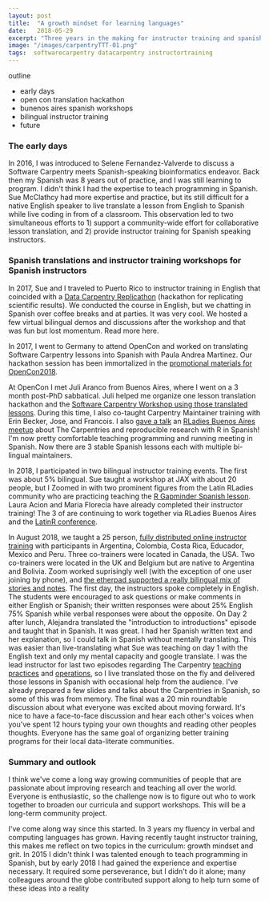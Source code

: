 ```yaml
---
layout: post
title:  "A growth mindset for learning languages"
date:   2018-05-29
excerpt: "Three years in the making for instructor training and spanish Carpentry workshops in latin America"
image: "/images/carpentryTTT-01.png"
tags:  softwarecarpentry datacarpentry instructortraining
---
```


outline
- early days
- open con translation hackathon
- bunenos aires spanish workshops
- bilingual instructor training
- future

### The early days
In 2016, I was introduced to Selene Fernandez-Valverde to discuss a Software Carpentry meets Spanish-speaking bioinformatics endeavor. Back then my Spanish was 8 years out of practice, and I was still learning to program.  I didn't think I had the expertise to teach programming in Spanish. Sue McClathcy had more expertise and practice, but its still difficult for a native English speaker to live translate a lesson from English to Spanish while live coding in from of a classroom. This observation led to two simultaneous efforts to 1) support a community-wide effort for collaborative lesson translation, and 2) provide instructor training for Spanish speaking instructors.  

### Spanish translations and instructor training workshops for Spanish instructors
In 2017, Sue and I traveled to Puerto Rico to instructor training in English that coincided with a [Data Carpentry Replicathon](https://twitter.com/raynamharris/status/845273652480425984) (hackathon for replicating scientific results). We conducted the course in English, but we chatting in Spanish over coffee breaks and at parties. It was very cool. We hosted a few virtual bilingual demos and discussions after the workshop and that was fun but lost momentum. Read more here.

In 2017, I went to Germany to attend OpenCon and worked on translating Software Carpentry lessons into Spanish with Paula Andrea Martinez. Our hackathon session has been immortalized in the [promotional materials for OpenCon2018](https://twitter.com/open_con/status/1006509708436561921). 

At OpenCon I met Juli Aranco from Buenos Aires, where I went on a 3 month post-PhD sabbatical. Juli helped me organize one lesson translation hackathon and the [Software Carpentry Workshop using those translated lessons](https://twitter.com/cantoflor_87/status/983071102523101185). During this time, I also co-taught Carpentry Maintainer training with Erin Becker, Jose, and Francois. I also [gave a talk](https://twitter.com/raynamharris/status/978814275497193472) an [RLadies Buenos Aires meetup](https://www.meetup.com/rladies-buenos-aires/) about The Carpentries and reproducible research with R in Spanish! I'm now pretty comfortable teaching programming and running meeting in Spanish. Now there are 3 stable Spanish lessons each with multiple bi-lingual maintainers. 

In 2018, I participated in two bilingual instructor training events. The first was about 5% bilingual. Sue taught a workshop at JAX with about 20 people, but I Zoomed in with two prominent figures from the Latin RLadies community who are practicing teaching the [R Gapminder Spanish lesson](https://swcarpentry.github.io/r-novice-gapminder-es/). Laura Acion and Maria Florecia have already completed their instructor training! The 3 of are continuing to work together via RLadies Buenos Aires and the [LatinR conference](http://latin-r.com/cronograma/#session-25).


In August 2018, we taught a 25 person, [fully distributed online instructor training](https://twitter.com/raynamharris/status/1030828857929224192) with participants in Argentina, Colombia, Costa Rica, Educador, Mexico and Peru. Three co-trainers were located in Canada, the USA. Two co-trainers were located in the UK and Belgium but are native to Argentina and Bolivia. Zoom worked suprisingly well (with the exception of one user joining by phone), and [the etherpad supported a really bilingual mix of stories and notes](https://twitter.com/raynamharris/status/1030829866562793472). The first day, the instructors spoke completely in English. The students were encouraged to ask questions or make comments in either English or Spanish; their written responses were about 25% English 75% Spanish while  verbal responses were about the opposite. On Day 2 after lunch, Alejandra translated the "introduction to introductions" episode and taught that  in Spanish. It was great. I had her Spanish written text and her explanation, so I could talk in Spanish without mentally translating. This was easier than live-translating what Sue was teaching on day 1 with the English text and only my mental capacity and google translate. I was the lead instructor for last two episodes regarding The Carpentry [teaching practices](https://carpentries.github.io/instructor-training/22-practices/index.html) and [operations](https://carpentries.github.io/instructor-training/20-carpentries/index.html), so I live translated those on the fly and delivered those lessons in Spanish with occasional help from the audience. I've already prepared a few slides and talks about the Carpentries in Spanish, so some of this was from memory. The final was a 20 min roundtable discussion about what everyone was excited about moving forward.  It's nice to have a face-to-face discussion and hear each other's voices when you've spent 12 hours typing your own thoughts and reading other peoples thoughts. Everyone has the same goal of organizing better training programs for their local data-literate communities.

### Summary and outlook

I think we've come a long way growing communities of people that are passionate about improving research and teaching all over the world. Everyone is enthusiastic, so the challenge now is to figure out who to work together to broaden our curricula and support workshops. This will be a long-term community project. 

I've come along way since this started. In 3 years my fluency in verbal and computing languages has grown. Having recently taught instructor training, this makes me reflect on two topics in the curriculum: growth mindset and grit. In 2015 I didn't think I was talented enough to teach programming in Spanish, but by early 2018 I had gained the experience and expertise necessary. It required some perseverance, but I didn't do it alone; many colleagues around the globe contributed support along to help turn some of these ideas into a reality

